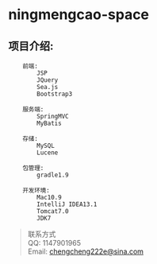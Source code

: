 ningmengcao-space
===============

项目介绍:
---------------
	
		前端:
			JSP
			JQuery
			Sea.js
			Bootstrap3

		服务端:
			SpringMVC
			MyBatis

		存储:
			MySQL
			Lucene

		包管理:
			gradle1.9

		开发环境:
			Mac10.9
			IntelliJ IDEA13.1
			Tomcat7.0
			JDK7

> 联系方式 <br>
> QQ: 1147901965 <br>
> Email: chengcheng222e@sina.com   <br>

